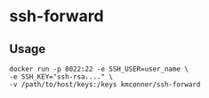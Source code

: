 # ssh-forward

## Usage

```
docker run -p 8022:22 -e SSH_USER=user_name \
-e SSH_KEY="ssh-rsa...." \
-v /path/to/host/keys:/keys kmconner/ssh-forward
```

